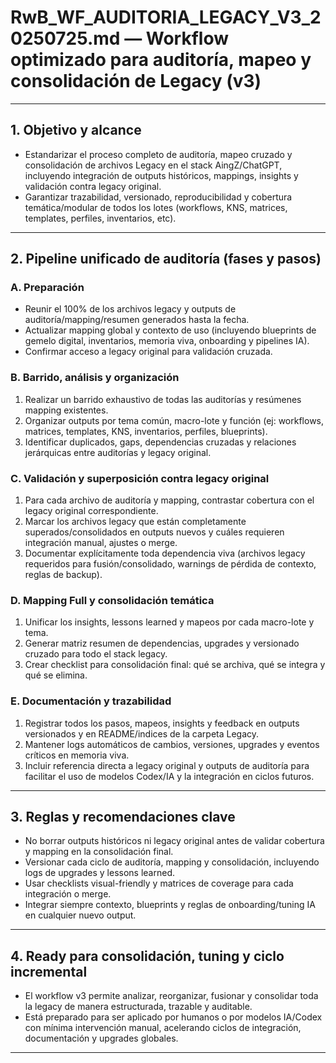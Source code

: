 # RwB_WF_AUDITORIA_LEGACY_V3_20250725.md — Workflow optimizado para auditoría, mapeo y consolidación de Legacy (v3)

---

## 1. Objetivo y alcance
- Estandarizar el proceso completo de auditoría, mapeo cruzado y consolidación de archivos Legacy en el stack AingZ/ChatGPT, incluyendo integración de outputs históricos, mappings, insights y validación contra legacy original.
- Garantizar trazabilidad, versionado, reproducibilidad y cobertura temática/modular de todos los lotes (workflows, KNS, matrices, templates, perfiles, inventarios, etc).

---

## 2. Pipeline unificado de auditoría (fases y pasos)

### **A. Preparación**
- Reunir el 100% de los archivos legacy y outputs de auditoría/mapping/resumen generados hasta la fecha.
- Actualizar mapping global y contexto de uso (incluyendo blueprints de gemelo digital, inventarios, memoria viva, onboarding y pipelines IA).
- Confirmar acceso a legacy original para validación cruzada.

### **B. Barrido, análisis y organización**
1. Realizar un barrido exhaustivo de todas las auditorías y resúmenes mapping existentes.
2. Organizar outputs por tema común, macro-lote y función (ej: workflows, matrices, templates, KNS, inventarios, perfiles, blueprints).
3. Identificar duplicados, gaps, dependencias cruzadas y relaciones jerárquicas entre auditorías y legacy original.

### **C. Validación y superposición contra legacy original**
1. Para cada archivo de auditoría y mapping, contrastar cobertura con el legacy original correspondiente.
2. Marcar los archivos legacy que están completamente superados/consolidados en outputs nuevos y cuáles requieren integración manual, ajustes o merge.
3. Documentar explícitamente toda dependencia viva (archivos legacy requeridos para fusión/consolidado, warnings de pérdida de contexto, reglas de backup).

### **D. Mapping Full y consolidación temática**
1. Unificar los insights, lessons learned y mapeos por cada macro-lote y tema.
2. Generar matriz resumen de dependencias, upgrades y versionado cruzado para todo el stack legacy.
3. Crear checklist para consolidación final: qué se archiva, qué se integra y qué se elimina.

### **E. Documentación y trazabilidad**
1. Registrar todos los pasos, mapeos, insights y feedback en outputs versionados y en README/indices de la carpeta Legacy.
2. Mantener logs automáticos de cambios, versiones, upgrades y eventos críticos en memoria viva.
3. Incluir referencia directa a legacy original y outputs de auditoría para facilitar el uso de modelos Codex/IA y la integración en ciclos futuros.

---

## 3. Reglas y recomendaciones clave
- No borrar outputs históricos ni legacy original antes de validar cobertura y mapping en la consolidación final.
- Versionar cada ciclo de auditoría, mapping y consolidación, incluyendo logs de upgrades y lessons learned.
- Usar checklists visual-friendly y matrices de coverage para cada integración o merge.
- Integrar siempre contexto, blueprints y reglas de onboarding/tuning IA en cualquier nuevo output.

---

## 4. Ready para consolidación, tuning y ciclo incremental
- El workflow v3 permite analizar, reorganizar, fusionar y consolidar toda la legacy de manera estructurada, trazable y auditable.
- Está preparado para ser aplicado por humanos o por modelos IA/Codex con mínima intervención manual, acelerando ciclos de integración, documentación y upgrades globales.

---

